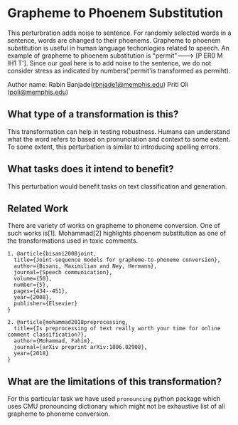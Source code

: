 # Grapheme to Phoenem Substitution

This perturbration adds noise to sentence. For randomly selected words in a sentence, words are changed to their phoenems. Grapheme to phoenem substitution is useful in human language techonlogies related to speech. An example of grapheme to phoenem substitution is "permit"---> 
[P ER0 M IH1 T']. Since our goal here is to add noise to the sentence, we do not consider stress as indicated by numbers('permit'is transformed as permiht). 

Author name: 
Rabin Banjade(rbnjade1@memphis.edu)
Priti Oli (poli@memphis.edu)

## What type of a transformation is this?
This transformation can help in testing robustness. Humans can understand what the word refers to based on pronunciation and context to some extent. To some extent, this perturbation is similar to introducing spelling errors.

## What tasks does it intend to benefit?
This perturbation would benefit tasks on text classification and generation. 


## Related Work

There are variety of works on grapheme to phoneme conversion. One of such works is[1]. Mohammad[2] highlights phoenem substitution as one of the transformations used in toxic comments.
```
1. @article{bisani2008joint,
  title={Joint-sequence models for grapheme-to-phoneme conversion},
  author={Bisani, Maximilian and Ney, Hermann},
  journal={Speech communication},
  volume={50},
  number={5},
  pages={434--451},
  year={2008},
  publisher={Elsevier}
}

2. @article{mohammad2018preprocessing,
  title={Is preprocessing of text really worth your time for online comment classification?},
  author={Mohammad, Fahim},
  journal={arXiv preprint arXiv:1806.02908},
  year={2018}
}
```



## What are the limitations of this transformation?

For this particular task we have used `pronouncing` python package which uses CMU pronouncing dictionary which might not be exhaustive list of all grapheme to phoneme conversion. 
